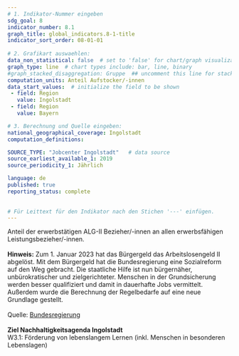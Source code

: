```yaml
---
# 1. Indikator-Nummer eingeben 
sdg_goal: 8 
indicator_number: 8.1
graph_title: global_indicators.8-1-title
indicator_sort_order: 08-01-01
 
# 2. Grafikart auswaehlen: 
data_non_statistical: false  # set to 'false' for chart/graph visualization 
graph_type: line  # chart types include: bar, line, binary 
#graph_stacked_disaggregation: Gruppe  ## uncomment this line for stacked bars. eplace 'Geschlecht' with the field of aggregation. 
computation_units: Anteil Aufstocker/-innen 
data_start_values:  # initialize the field to be shown  
 - field: Region 
   value: Ingolstadt 
 - field: Region 
   value: Bayern 

# 3. Berechnung und Quelle eingeben: 
national_geographical_coverage: Ingolstadt 
computation_definitions: 

SOURCE_TYPE: "Jobcenter Ingolstadt"   # data source  
source_earliest_available_1: 2019 
source_periodicity_1: Jährlich

language: de   
published: true 
reporting_status: complete
 
 
# Für Leittext für den Indikator nach den Stichen '---' einfügen. 
---
```

Anteil der erwerbstätigen ALG-II Bezieher/-innen an allen erwerbsfähigen Leistungsbezieher/-innen. <br>
<br>
<b>Hinweis:</b> Zum 1. Januar 2023 hat das Bürgergeld das Arbeitslosengeld II abgelöst. Mit dem Bürgergeld hat die Bundesregierung eine Sozialreform auf den Weg gebracht. Die staatliche Hilfe ist nun bürgernäher, unbürokratischer und zielgerichteter. Menschen in der Grundsicherung werden besser qualifiziert und damit in dauerhafte Jobs vermittelt. Außerdem wurde die Berechnung der Regelbedarfe auf eine neue Grundlage gestellt.<br>
<br>
Quelle: <a href="https://www.bundesregierung.de/breg-de/schwerpunkte/entlastung-fuer-deutschland/buergergeld-2125010">Bundesregierung</a><br>
<br>
<b>Ziel Nachhaltigkeitsagenda Ingolstadt</b><br>
W3.1: Förderung von lebenslangem Lernen (inkl. Menschen in besonderen Lebenslagen)
